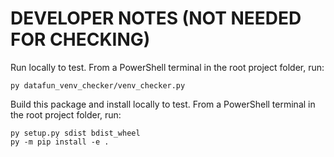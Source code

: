 # DEVELOPER NOTES (NOT NEEDED FOR CHECKING)

Run locally to test. 
From a PowerShell terminal in the root project folder, run:

```shell
py datafun_venv_checker/venv_checker.py
```

Build this package and install locally to test.
From a PowerShell terminal in the root project folder, run:

```pwsh
py setup.py sdist bdist_wheel
py -m pip install -e .
```